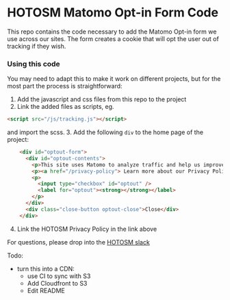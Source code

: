# HOTOSM Matomo Opt-in Form Code

This repo contains the code necessary to add the Matomo Opt-in form we use across our sites. The form creates a cookie that will opt the user out of tracking if they wish.

### Using this code

You may need to adapt this to make it work on different projects, but for the most part the process is straightforward:

1. Add the javascript and css files from this repo to the project
2. Link the added files as scripts, eg.
```html
<script src="/js/tracking.js"></script>
```
and import the scss.
3. Add the following `div` to the home page of the project:
```html
    <div id="optout-form">
      <div id="optout-contents">
        <p>This site uses Matomo to analyze traffic and help us improve your user experience. It is processing your IP address and stores cookies on your browser for 13 months. Those data are only processed by us and our web hosting platform. You may choose to opt of of this below. </p>
        <p><a href="/privacy-policy"> Learn more about our Privacy Policy</a></p>
        <p>
          <input type="checkbox" id="optout" />
          <label for="optout"><strong></strong></label>
        </p>
      </div>
      <div class="close-button optout-close">Close</div>
    </div>
```
4. Link the HOTOSM Privacy Policy in the link above 

For questions, please drop into the [HOTOSM slack](https://slack.hotosm.org/)


Todo: 
- turn this into a CDN:
  - use CI to sync with S3
  - Add Cloudfront to S3
  - Edit README